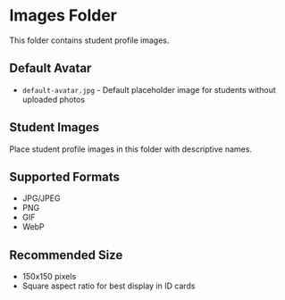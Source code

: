 # Images Folder

This folder contains student profile images.

## Default Avatar
- `default-avatar.jpg` - Default placeholder image for students without uploaded photos

## Student Images
Place student profile images in this folder with descriptive names.

## Supported Formats
- JPG/JPEG
- PNG
- GIF
- WebP

## Recommended Size
- 150x150 pixels
- Square aspect ratio for best display in ID cards

